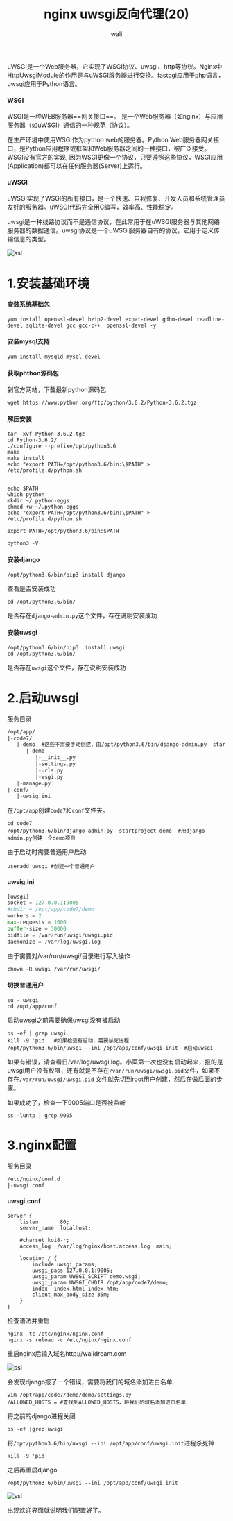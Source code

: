 ﻿---
layout: post
title: nginx uwsgi反向代理(20)  #标题
tagline: uwsgi反向代理模式
category: nginx      #分类
author: wali    #作者
tag: nginx     #标签
ghurl:        #github url
ghurl_zip:    #github zip下载
comments: true

post_nav: ["1.安装基础环境","2.启动uwsgi","3.nginx配置"]
---

uWSGI是一个Web服务器，它实现了WSGI协议、uwsgi、http等协议。Nginx中HttpUwsgiModule的作用是与uWSGI服务器进行交换。fastcgi应用于php语言，
uwsgi应用于Python语言。

#### WSGI

WSGI是一种WEB服务器==网关接口==。 是一个Web服务器（如nginx）与应用服务器（如uWSGI）通信的一种规范（协议）。

在生产环境中使用WSGI作为python web的服务器。Python Web服务器网关接口，是Python应用程序或框架和Web服务器之间的一种接口，被广泛接受。WSGI没有官方的实现, 因为WSGI更像一个协议，只要遵照这些协议，WSGI应用(Application)都可以在任何服务器(Server)上运行。

#### uWSGI

uWSGI实现了WSGI的所有接口，是一个快速、自我修复、开发人员和系统管理员友好的服务器。uWSGI代码完全用C编写，效率高、性能稳定。

uwsgi是一种线路协议而不是通信协议，在此常用于在uWSGI服务器与其他网络服务器的数据通信。uwsgi协议是一个uWSGI服务器自有的协议，它用于定义传输信息的类型。

![ssl](http://walidream.com:9999/blogImage/nginx/nginx_43.jpg)

# 1.安装基础环境

#### 安装系统基础包

	yum install openssl-devel bzip2-devel expat-devel gdbm-devel readline-devel sqlite-devel gcc gcc-c++  openssl-devel -y

#### 安装mysql支持

	yum install mysqld mysql-devel

#### 获取phthon源码包

到官方网站，下载最新python源码包

	wget https://www.python.org/ftp/python/3.6.2/Python-3.6.2.tgz

#### 解压安装

	tar -xvf Python-3.6.2.tgz
	cd Python-3.6.2/
	./configure --prefix=/opt/python3.6
	make
	make install
	echo "export PATH=/opt/python3.6/bin:\$PATH" > /etc/profile.d/python.sh
	
	
	echo $PATH
	which python
	mkdir ~/.python-eggs
	chmod +w ~/.python-eggs
	echo "export PATH=/opt/python3.6/bin:\$PATH" > /etc/profile.d/python.sh

	export PATH=/opt/python3.6/bin:$PATH

	python3 -V

#### 安装django

	/opt/python3.6/bin/pip3 install django
	
查看是否安装成功

	cd /opt/python3.6/bin/  

是否存在`django-admin.py`这个文件，存在说明安装成功

#### 安装uwsgi
	
	/opt/python3.6/bin/pip3  install uwsgi
	cd /opt/python3.6/bin/  

是否存在`uwsgi`这个文件，存在说明安装成功

# 2.启动uwsgi

服务目录

```txt
/opt/app/
|-code7/
   |-demo  #这些不需要手动创建，由/opt/python3.6/bin/django-admin.py  startproject demo自动生成
      |-demo
         |-__init__.py
         |-settings.py
         |-urls.py
         |-wsgi.py	
   |-manage.py	
|-conf/
   |-uwsig.ini
```

在`/opt/app`创建`code7`和`conf`文件夹。

	cd code7
	/opt/python3.6/bin/django-admin.py  startproject demo  #用django-admin.py创建一个demo项目
	
由于启动时需要普通用户启动

	useradd uwsgi #创建一个普通用户

#### uwsig.ini

```python
[uwsgi]
socket = 127.0.0.1:9005
#chdir = /opt/app/code7/demo
workers = 2 
max-requests = 1000
buffer-size = 30000
pidfile = /var/run/uwsgi/uwsgi.pid
daemonize = /var/log/uwsgi.log
```

由于需要对/var/run/uwsgi/目录进行写入操作

	chown -R uwsgi /var/run/uwsgi/
	
#### 切换普通用户

	su - uwsgi
	cd /opt/app/conf

启动uwsgi之前需要确保uwsgi没有被启动
	
	ps -ef | grep uwsgi
	kill -9 'pid'  #如果检查有启动，需要杀死进程
	/opt/python3.6/bin/uwsgi --ini /opt/app/conf/uwsgi.init  #启动uwsgi
	
如果有错误，请查看日/var/log/uwsgi.log。小菜第一次也没有启动起来，报的是uwsgi用户没有权限，还有就是不存在`/var/run/uwsgi/uwsgi.pid`文件，如果不存在`/var/run/uwsgi/uwsgi.pid`
文件就先切到root用户创建，然后在做后面的步骤。

如果成功了，检查一下9005端口是否被监听

	ss -luntp | grep 9005

# 3.nginx配置

服务目录

```txt
/etc/nginx/conf.d
|-uwsgi.conf
```

#### uwsgi.conf

```nginx
server {
    listen       80; 
    server_name  localhost;

    #charset koi8-r;
    access_log  /var/log/nginx/host.access.log  main;

    location / { 
        include uwsgi_params;
        uwsgi_pass 127.0.0.1:9005;
        uwsgi_param UWSGI_SCRIPT demo.wsgi;
        uwsgi_param UWSGI_CHDIR /opt/app/code7/demo;
        index  index.html index.htm;
        client_max_body_size 35m;
    } 
}
```

检查语法并重启

	nginx -tc /etc/nginx/nginx.conf
	nginx -s reload -c /etc/nginx/nginx.conf

重启nginx后输入域名http://walidream.com

![ssl](http://walidream.com:9999/blogImage/nginx/nginx_44.jpg)

会发现django报了一个错误，需要将我们的域名添加进白名单

	vim /opt/app/code7/demo/demo/settings.py
	/ALLOWED_HOSTS = #查找到ALLOWED_HOSTS，将我们的域名添加进白名单

将之前的django进程关闭

	ps -ef |grep uwsgi

将`/opt/python3.6/bin/uwsgi --ini /opt/app/conf/uwsgi.init`进程杀死掉

	kill -9 'pid'
	
之后再重启django

	/opt/python3.6/bin/uwsgi --ini /opt/app/conf/uwsgi.init	

![ssl](http://walidream.com:9999/blogImage/nginx/nginx_45.jpg)

出现欢迎界面就说明我们配置好了。





















